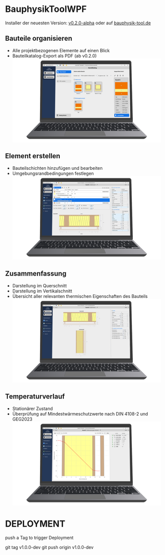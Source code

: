 # BauphysikToolWPF


Installer der neuesten Version: [v0.2.0-alpha](https://bauphysik-tool.de/strapi/uploads/Bauphysik_Tool_Installer_v0_2_0_alpha_193baeab62.msi) oder auf [bauphysik-tool.de](https://bauphysik-tool.de/downloads) 

## Bauteile organisieren
- Alle projektbezogenen Elemente auf einen Blick
- Bauteilkatalog-Export als PDF (ab v0.2.0)
![alt text](./Resources/MarkdownImages/bauteilkatalog-organisieren.png "Elemente Übersicht")

## Element erstellen
- Bauteilschichten hinzufügen und bearbeiten
- Umgebungsrandbedingungen festlegen
![alt text](./Resources/MarkdownImages/bauteile-bearbeiten.png "Edit Element & Environment Variables")

## Zusammenfassung
- Darstellung im Querschnitt
- Darstellung im Vertikalschnitt
- Übersicht aller relevanten thermischen Eigenschaften des Bauteils
![alt text](./Resources/MarkdownImages/rwert-uwert-zusammenfassung.png "Zusammenfassung")

## Temperaturverlauf
- Stationärer Zustand
- Überprüfung auf Mindestwärmeschutzwerte nach DIN 4108-2 und GEG2023
![alt text](./Resources/MarkdownImages/temperaturverlauf.png "Temperaturverlauf")


# DEPLOYMENT

push a Tag to trigger Deployment

git tag v1.0.0-dev
git push origin v1.0.0-dev


